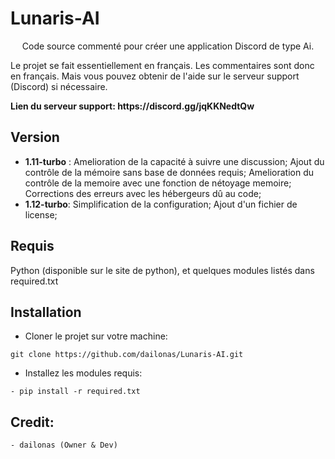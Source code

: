 # Lunaris-AI
<p align="center"> 
Code source commenté pour créer une application Discord de type Ai.
</p>
Le projet se fait essentiellement en français. Les commentaires sont donc en français. Mais vous pouvez obtenir de l'aide sur le serveur support (Discord) si nécessaire.
<p><b>Lien du serveur support: https://discord.gg/jqKKNedtQw</b></p>

## Version
- **1.11-turbo** :
 Amelioration de la capacité à suivre une discussion;
 Ajout du contrôle de la mémoire sans base de données requis;
 Amelioration du contrôle de la memoire avec une fonction de nétoyage memoire;
 Corrections des erreurs avec les hébergeurs dû au code;
- **1.12-turbo**:
 Simplification de la configuration;
 Ajout d'un fichier de license;
 
## Requis
Python (disponible sur le site de python), et quelques modules listés dans required.txt

## Installation
- Cloner le projet sur votre machine:
```
git clone https://github.com/dailonas/Lunaris-AI.git
```
- Installez les modules requis:
```
- pip install -r required.txt
```

## Credit:
```txt
- dailonas (Owner & Dev)
```